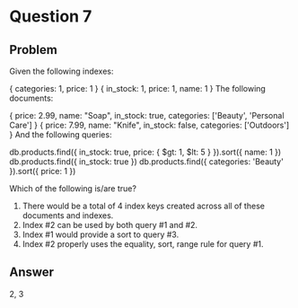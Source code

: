 # Question 7

## Problem

Given the following indexes:

{ categories: 1, price: 1 }
{ in_stock: 1, price: 1, name: 1 }
The following documents:

{ price: 2.99, name: "Soap", in_stock: true, categories: ['Beauty', 'Personal Care'] }
{ price: 7.99, name: "Knife", in_stock: false, categories: ['Outdoors'] }
And the following queries:

db.products.find({ in_stock: true, price: { $gt: 1, $lt: 5 } }).sort({ name: 1 })
db.products.find({ in_stock: true })
db.products.find({ categories: 'Beauty' }).sort({ price: 1 })

Which of the following is/are true?

1. There would be a total of 4 index keys created across all of these documents and indexes.
2. Index #2 can be used by both query #1 and #2.
3. Index #1 would provide a sort to query #3.
4. Index #2 properly uses the equality, sort, range rule for query #1.

## Answer
2, 3